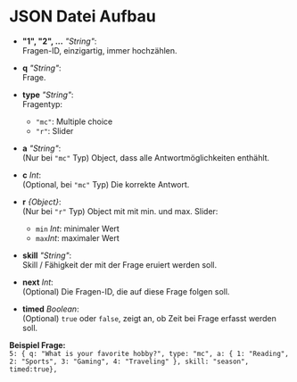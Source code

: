 # JSON Datei Aufbau

- **"1", "2", ...** *"String"*:  
    Fragen-ID, einzigartig, immer hochzählen.

- **q** *"String"*:  
    Frage.

- **type** *"String"*:  
    Fragentyp:  
    - `"mc"`: Multiple choice  
    - `"r"`: Slider

- **a** *"String"*:  
    (Nur bei `"mc"` Typ) Object, dass alle Antwortmöglichkeiten enthählt.

- **c** *Int*:  
    (Optional, bei `"mc"` Typ) Die korrekte Antwort.

- **r** *{Object}*:  
    (Nur bei `"r"` Typ) Object mit mit min. und max. Slider:  
    - `min` *Int*: minimaler  Wert
    - `max`*Int*: maximaler Wert

- **skill** *"String"*:  
    Skill / Fähigkeit der mit der Frage eruiert werden soll.

- **next** *Int*:  
    (Optional) Die Fragen-ID, die auf diese Frage folgen soll.

- **timed** *Boolean*:  
    (Optional) `true` oder `false`, zeigt an, ob Zeit bei Frage erfasst werden soll.

**Beispiel Frage:** <br>
`5: { q: "What is your favorite hobby?", type: "mc", a: { 1: "Reading", 2: "Sports", 3: "Gaming", 4: "Traveling" }, skill: "season", timed:true},`

